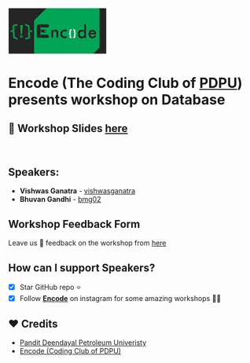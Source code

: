 [<img src="res/encode_logo.jpg" width="200">][link:encode_insta]

# **Encode** (The Coding Club of [PDPU][link:pdpu_web]) presents workshop on Database

## :floppy_disk: Workshop Slides [here]()

<br>

## Speakers:

- **Vishwas Ganatra** - [vishwasganatra][link:git_vishwas]
- **Bhuvan Gandhi** - [bmg02][link:git_bhuvan]

## Workshop Feedback Form

Leave us :speech_balloon: feedback on the workshop from [here][link:feedback_link]

## How can I support Speakers?

- [x] Star GitHub repo :star:
- [x] Follow **[Encode][link:encode_insta]** on instagram for some amazing workshops :man_technologist:

## :heart: Credits

- [Pandit Deendayal Petroleum Univeristy][link:pdpu_web]
- [Encode (Coding Club of PDPU)][link:encode_insta]

<!-- URLs -->

[link:git_vishwas]: https://github.com/vishwasganatra/
[link:git_bhuvan]: https://github.com/bmg02
[link:encode_insta]: http://instagram.com/encode_pdpu
[link:pdpu_web]: https://pdpu.ac.in/
[link:feedback_link]: https://docs.google.com/forms/d/e/1FAIpQLScetcvDXyYmO98PF0i6iLv6s06l_ZU2naIh3M1EwLCSOZ80_Q/viewform
